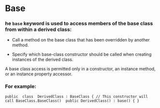 # Base
###  he  `base`  keyword is used to access members of the base class from within a derived class:

-   Call a method on the base class that has been overridden by another method.
    
-   Specify which base-class constructor should be called when creating instances of the derived class.

A base class access is permitted only in a constructor, an instance method, or an instance property accessor.

### For example:

`public  class  DerivedClass : BaseClass { // This constructor will call BaseClass.BaseClass()  public DerivedClass() : base() { }`